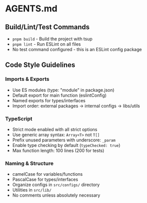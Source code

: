 # AGENTS.md

## Build/Lint/Test Commands
- `pnpm build` - Build the project with tsup
- `pnpm lint` - Run ESLint on all files
- No test command configured - this is an ESLint config package

## Code Style Guidelines

### Imports & Exports
- Use ES modules (type: "module" in package.json)
- Default export for main function (eslintConfig)
- Named exports for types/interfaces
- Import order: external packages → internal configs → libs/utils

### TypeScript
- Strict mode enabled with all strict options
- Use generic array syntax: `Array<T>` not `T[]`
- Prefix unused parameters with underscore: `_param`
- Enable type checking by default (`typeChecked: true`)
- Max function length: 100 lines (200 for tests)

### Naming & Structure
- camelCase for variables/functions
- PascalCase for types/interfaces  
- Organize configs in `src/configs/` directory
- Utilities in `src/lib/`
- No comments unless absolutely necessary